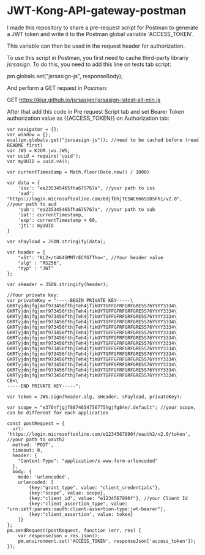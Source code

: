 # JWT-Kong-API-gateway-postman

I made this repository to share a pre-request script for Postman to generate a JWT token and write it to the Postman global variable 'ACCESS_TOKEN'. 

This variable can then be used in the request header for authorization.

To use this script in Postman, you first need to cache third-party librariy *jsrsasign*.
To do this, you need to add this line on tests tab script:

pm.globals.set("jsrsasign-js", responseBody);

And perform a GET request in Postman:

GET https://kjur.github.io/jsrsasign/jsrsasign-latest-all-min.js

After that add this code in Pre request Script tab and set Bearer Token authorization value as {{ACCESS_TOKEN}} on Authorization tab:

```
var navigator = {};
var window = {};
eval(pm.globals.get("jsrsasign-js")); //need to be cached before (read README first)
var JWS = KJUR.jws.JWS;
var uuid = require('uuid');
var myUUID = uuid.v4();

var currentTimestamp = Math.floor(Date.now() / 1000)

var data = {
	'iss': "ea235345465fha675767a", //your path to iss
	'aud': "https://login.microsoftonline.com/6djfbhjTESWC666SSDShh1/v2.0", //your path to aud
    'sub': "ea235345465fha675767a", //your path to sub
	'iat': currentTimestamp,
	'exp': currentTimestamp + 60,
	'jti': myUUID
}

var sPayload = JSON.stringify(data);

var header = {
	"x5t": "KL2+/t4645MMTrECfGTTho=", //Your header value
    "alg" : "RS256",
    "typ" : "JWT"
};

var sHeader = JSON.stringify(header);

//Your private key:
var privateKey = "-----BEGIN PRIVATE KEY-----\
GKRTyjdnjfgjmnf973456fthjTeh4jfikUYTGFFGFRFGRFGRE5576YYYY3334\
GKRTyjdnjfgjmnf973456fthjTeh4jfikUYTGFFGFRFGRFGRE5576YYYY3334\
GKRTyjdnjfgjmnf973456fthjTeh4jfikUYTGFFGFRFGRFGRE5576YYYY3334\
GKRTyjdnjfgjmnf973456fthjTeh4jfikUYTGFFGFRFGRFGRE5576YYYY3334\
GKRTyjdnjfgjmnf973456fthjTeh4jfikUYTGFFGFRFGRFGRE5576YYYY3334\
GKRTyjdnjfgjmnf973456fthjTeh4jfikUYTGFFGFRFGRFGRE5576YYYY3334\
GKRTyjdnjfgjmnf973456fthjTeh4jfikUYTGFFGFRFGRFGRE5576YYYY3334\
GKRTyjdnjfgjmnf973456fthjTeh4jfikUYTGFFGFRFGRFGRE5576YYYY3334\
GKRTyjdnjfgjmnf973456fthjTeh4jfikUYTGFFGFRFGRFGRE5576YYYY3334\
GKRTyjdnjfgjmnf973456fthjTeh4jfikUYTGFFGFRFGRFGRE5576YYYY3334\
GKRTyjdnjfgjmnf973456fthjTeh4jfikUYTGFFGFRFGRFGRE5576YYYY3334\
GKRTyjdnjfgjmnf973456fthjTeh4jfikUYTGFFGFRFGRFGRE5576YYYY3334\
GKRTyjdnjfgjmnf973456fthjTeh4jfikUYTGFFGFRFGRFGRE5576YYYY3334\
GKRTyjdnjfgjmnf973456fthjTeh4jfikUYTGFFGFRFGRFGRE5576YYYY3334\
CE=\
-----END PRIVATE KEY-----";

var token = JWS.sign(header.alg, sHeader, sPayload, privateKey);

var scope = "e376nfjgjf8874654756775hgjfg84e/.default"; //your scope, can be different for each application

const postRequest = {
  url: 'https://login.microsoftonline.com/e1234567890f/oauth2/v2.0/token', //your path to oauth2
  method: 'POST',
  timeout: 0,
  header: {
    "Content-Type": "application/x-www-form-urlencoded"
  },
  body: {
    mode: 'urlencoded',
    urlencoded: [
        {key:"grant_type", value: "client_credentials"},
        {key:"scope", value: scope},
        {key:"client_id", value: "e1234567890f"}, //your Client Id
        {key:"client_assertion_type", value: "urn:ietf:params:oauth:client-assertion-type:jwt-bearer"},
        {key:"client_assertion", value: token}
    ]}
};
pm.sendRequest(postRequest, function (err, res) {
    var responseJson = res.json();
    pm.environment.set('ACCESS_TOKEN', responseJson['access_token']);
});
```
